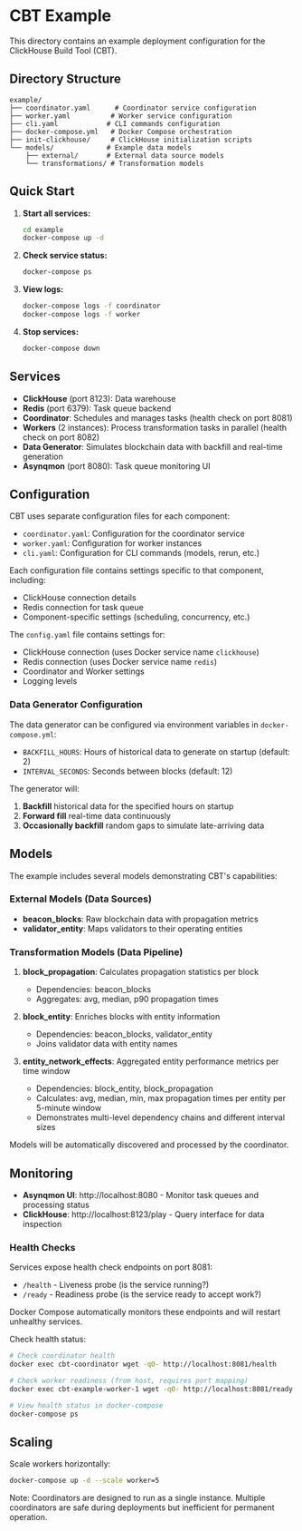 # CBT Example

This directory contains an example deployment configuration for the ClickHouse Build Tool (CBT).

## Directory Structure

```
example/
├── coordinator.yaml      # Coordinator service configuration
├── worker.yaml          # Worker service configuration
├── cli.yaml            # CLI commands configuration
├── docker-compose.yml   # Docker Compose orchestration
├── init-clickhouse/     # ClickHouse initialization scripts
└── models/             # Example data models
    ├── external/       # External data source models
    └── transformations/ # Transformation models
```

## Quick Start

1. **Start all services:**
   ```bash
   cd example
   docker-compose up -d
   ```

2. **Check service status:**
   ```bash
   docker-compose ps
   ```

3. **View logs:**
   ```bash
   docker-compose logs -f coordinator
   docker-compose logs -f worker
   ```

4. **Stop services:**
   ```bash
   docker-compose down
   ```

## Services

- **ClickHouse** (port 8123): Data warehouse
- **Redis** (port 6379): Task queue backend
- **Coordinator**: Schedules and manages tasks (health check on port 8081)
- **Workers** (2 instances): Process transformation tasks in parallel (health check on port 8082)
- **Data Generator**: Simulates blockchain data with backfill and real-time generation
- **Asynqmon** (port 8080): Task queue monitoring UI

## Configuration

CBT uses separate configuration files for each component:

- `coordinator.yaml`: Configuration for the coordinator service
- `worker.yaml`: Configuration for worker instances
- `cli.yaml`: Configuration for CLI commands (models, rerun, etc.)

Each configuration file contains settings specific to that component, including:
- ClickHouse connection details
- Redis connection for task queue
- Component-specific settings (scheduling, concurrency, etc.)

The `config.yaml` file contains settings for:
- ClickHouse connection (uses Docker service name `clickhouse`)
- Redis connection (uses Docker service name `redis`)
- Coordinator and Worker settings
- Logging levels

### Data Generator Configuration

The data generator can be configured via environment variables in `docker-compose.yml`:
- `BACKFILL_HOURS`: Hours of historical data to generate on startup (default: 2)
- `INTERVAL_SECONDS`: Seconds between blocks (default: 12)

The generator will:
1. **Backfill** historical data for the specified hours on startup
2. **Forward fill** real-time data continuously 
3. **Occasionally backfill** random gaps to simulate late-arriving data

## Models

The example includes several models demonstrating CBT's capabilities:

### External Models (Data Sources)
- **beacon_blocks**: Raw blockchain data with propagation metrics
- **validator_entity**: Maps validators to their operating entities

### Transformation Models (Data Pipeline)
1. **block_propagation**: Calculates propagation statistics per block
   - Dependencies: beacon_blocks
   - Aggregates: avg, median, p90 propagation times

2. **block_entity**: Enriches blocks with entity information
   - Dependencies: beacon_blocks, validator_entity
   - Joins validator data with entity names

3. **entity_network_effects**: Aggregated entity performance metrics per time window
   - Dependencies: block_entity, block_propagation
   - Calculates: avg, median, min, max propagation times per entity per 5-minute window
   - Demonstrates multi-level dependency chains and different interval sizes

Models will be automatically discovered and processed by the coordinator.

## Monitoring

- **Asynqmon UI**: http://localhost:8080 - Monitor task queues and processing status
- **ClickHouse**: http://localhost:8123/play - Query interface for data inspection

### Health Checks

Services expose health check endpoints on port 8081:
- `/health` - Liveness probe (is the service running?)
- `/ready` - Readiness probe (is the service ready to accept work?)

Docker Compose automatically monitors these endpoints and will restart unhealthy services.

Check health status:
```bash
# Check coordinator health
docker exec cbt-coordinator wget -qO- http://localhost:8081/health

# Check worker readiness (from host, requires port mapping)
docker exec cbt-example-worker-1 wget -qO- http://localhost:8081/ready

# View health status in docker-compose
docker-compose ps
```

## Scaling

Scale workers horizontally:
```bash
docker-compose up -d --scale worker=5
```

Note: Coordinators are designed to run as a single instance. Multiple coordinators are safe during deployments but inefficient for permanent operation.